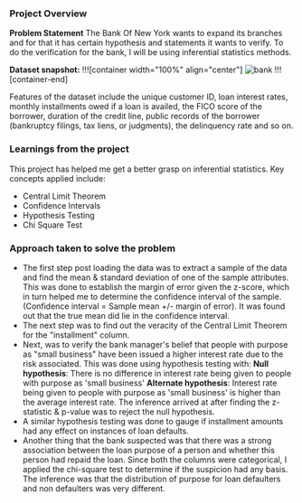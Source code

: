 ### Project Overview

 **Problem Statement**
The Bank Of New York wants to expand its branches and for that it has certain hypothesis and statements it wants to verify. To do the verification for the bank, I will be using inferential statistics methods.

**Dataset snapshot:**
!!![container width="100%" align="center"]
![bank](undefined/account/b16/6a1f0c95-2915-474c-917f-dc711cc8d89b/b97/adf96db8-d6eb-44da-93e6-7950a0587f31/file.PNG)
!!![container-end]

Features of the dataset include the unique customer ID, loan interest rates, monthly installments owed if a loan is availed, the FICO score of the borrower, duration of the credit line, public records of the borrower (bankruptcy filings, tax liens, or judgments), the delinquency rate and so on.


### Learnings from the project

 This project has helped me get a better grasp on inferential statistics. Key concepts applied include:
- Central Limit Theorem
- Confidence Intervals
- Hypothesis Testing
- Chi Square Test


### Approach taken to solve the problem

 - The first step post loading the data was to extract a sample of the data and find the mean & standard deviation of one of the sample attributes. This was done to establish the margin of error given the z-score, which in turn helped me to determine the confidence interval of the sample. (Confidence interval = Sample mean +/- margin of error). It was found out that the true mean did lie in the confidence interval.
- The next step was to find out the veracity of the Central Limit Theorem for the "installment" column.
- Next, was to verify the bank manager's belief that people with purpose as "small business" have been issued a higher interest rate due to the risk associated. This was done using hypothesis testing with:
    **Null hypothesis**: There is no difference in interest rate being given to people with purpose as 'small business'
    **Alternate hypothesis**: Interest rate being given to people with purpose as 'small business' is higher than the average interest rate.
  The inference arrived at after finding the z-statistic & p-value was to reject the null hypothesis.
- A similar hypothesis testing was done to gauge if installment amounts had any effect on instances of loan defaults.
- Another thing that the bank suspected was that there was a strong association between the loan purpose of a person and whether this person had repaid the loan. Since both the columns were categorical, I applied the chi-square test to determine if the suspicion had any basis. The inference was that the distribution of purpose for loan defaulters and non defaulters was very different.


